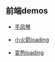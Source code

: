 ## 前端demos

- [手风琴](https://zxyongyo.github.io/demos/手风琴/)

- [小火箭loading](https://zxyongyo.github.io/demos/小火箭loading)

- [变色loading](https://zxyongyo.github.io/demos/变色loading)